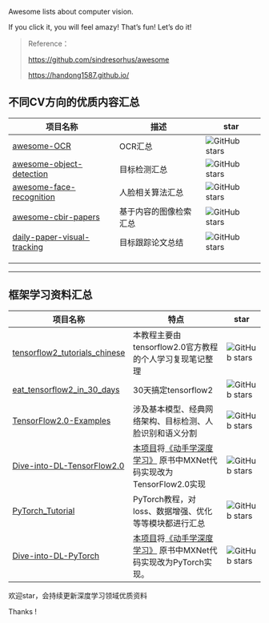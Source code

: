 Awesome lists about computer vision.

If you click it,  you will feel amazy! That’s fun!  Let’s do it!

> Reference：
>
> https://github.com/sindresorhus/awesome
>
> https://handong1587.github.io/



## 不同CV方向的优质内容汇总

| 项目名称                                                     | 描述                   | star                                                         |
| ------------------------------------------------------------ | ---------------------- | ------------------------------------------------------------ |
| [awesome-OCR](https://github.com/DWCTOD/awesome-computer-vision/blob/master/awesome-ocr-%E6%9C%80%E5%85%A8OCR%E7%9B%B8%E5%85%B3%E8%B5%84%E6%96%99%E6%95%B4%E7%90%86.md) | OCR汇总                | ![GitHub stars](https://img.shields.io/github/stars/DWCTOD/awesome-computer-vision.svg) |
| [awesome-object-detection](https://github.com/hoya012/deep_learning_object_detection) | 目标检测汇总           | ![GitHub stars](https://img.shields.io/github/stars/hoya012/deep_learning_object_detection.svg) |
| [awesome-face-recognition](https://github.com/ChanChiChoi/awesome-Face_Recognition) | 人脸相关算法汇总       | ![GitHub stars](https://img.shields.io/github/stars/ChanChiChoi/awesome-Face_Recognition.svg) |
| [awesome-cbir-papers](https://github.com/willard-yuan/awesome-cbir-papers) | 基于内容的图像检索汇总 | ![GitHub stars](https://img.shields.io/github/stars/willard-yuan/awesome-cbir-papers.svg) |
| [daily-paper-visual-tracking](https://github.com/czla/daily-paper-visual-tracking) | 目标跟踪论文总结       | ![GitHub stars](https://img.shields.io/github/stars/czla/daily-paper-visual-tracking.svg) |
|                                                              |                        |                                                              |
|                                                              |                        |                                                              |
|                                                              |                        |                                                              |



---

## 框架学习资料汇总

| 项目名称                                                     | 特点                                                         | star                                                         |
| ------------------------------------------------------------ | ------------------------------------------------------------ | ------------------------------------------------------------ |
| [tensorflow2_tutorials_chinese](https://github.com/czy36mengfei/tensorflow2_tutorials_chinese) | 本教程主要由tensorflow2.0官方教程的个人学习复现笔记整理      | ![GitHub stars](https://img.shields.io/github/stars/czy36mengfei/tensorflow2_tutorials_chinese.svg) |
| [eat_tensorflow2_in_30_days](https://github.com/lyhue1991/eat_tensorflow2_in_30_days) | 30天搞定tensorflow2                                          | ![GitHub stars](https://img.shields.io/github/stars/lyhue1991/eat_tensorflow2_in_30_days.svg) |
| [TensorFlow2.0-Examples](https://github.com/YunYang1994/TensorFlow2.0-Examples) | 涉及基本模型、经典网络架构、目标检测、人脸识别和语义分割     | ![GitHub stars](https://img.shields.io/github/stars/YunYang1994/TensorFlow2.0-Examples.svg) |
| [Dive-into-DL-TensorFlow2.0](https://github.com/TrickyGo/Dive-into-DL-TensorFlow2.0) | [本项目](https://trickygo.github.io/Dive-into-DL-TensorFlow2)将[《动手学深度学习》](http://zh.d2l.ai/) 原书中MXNet代码实现改为TensorFlow2.0实现 | ![GitHub stars](https://img.shields.io/github/stars/TrickyGo/Dive-into-DL-TensorFlow2.0.svg) |
| [PyTorch_Tutorial](https://github.com/TingsongYu/PyTorch_Tutorial) | PyTorch教程，对loss、数据增强、优化等等模块都进行汇总        | ![GitHub stars](https://img.shields.io/github/stars/TingsongYu/PyTorch_Tutorial.svg) |
| [Dive-into-DL-PyTorch](https://github.com/ShusenTang/Dive-into-DL-PyTorch) | [本项目](https://tangshusen.me/Dive-into-DL-PyTorch)将[《动手学深度学习》](http://zh.d2l.ai/) 原书中MXNet代码实现改为PyTorch实现。 | ![GitHub stars](https://img.shields.io/github/stars/ShusenTang/Dive-into-DL-PyTorch.svg) |



欢迎star，会持续更新深度学习领域优质资料



Thanks !